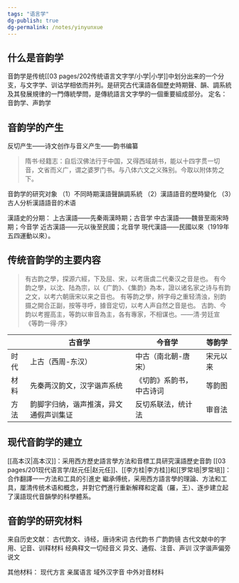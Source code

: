 ```yaml
---
tags: "语言学"
dg-publish: true
dg-permalink: /notes/yinyunxue
---
```



## 什么是音韵学
音韵学是传统[[03 pages/202传统语言文字学/小学\|小学]]中划分出来的一个分支，与文字学、训诂学相依而并列。是研究古代漢語各個歷史時期聲、韻、調系統及其發展規律的一門傳統學問，是傳統語言文字學的一個重要組成部分。
定名：音韵学、声韵学


## 音韵学的产生
反切产生——诗文创作与音义产生——韵书编纂
> 隋书·经籍志：自后汉佛法行于中国，又得西域胡书，能以十四字贯一切音，文省而义广，谓之婆罗门书。与八体六文之义殊别。今取以附体势之下。​

音韵学的研究对象
（1）不同時期漢語聲韻調系統 
（2）漢語語音的歷時變化 
（3）古人分析漢語語音的术语

漢語史的分期：
上古漢語——先秦兩漢時期；古音学
中古漢語——魏晉至兩宋時期；今音学
近古漢語——元以後至民國；北音学
現代漢語——民國以來（1919年五四運動以來）。

## 传统音韵学的主要内容
> 有古韵之學，探源六經，下及屈、宋，以考唐虞二代秦汉之音是也。
  有今韵之學，以沈、陆為宗，以《广韵》、《集韵》為本，證以诸名家之诗与有韵之文，以考六朝唐宋以来之音也。
  有等韵之學，辨字母之重轻清浊，别韵摄之開合正副，按等寻呼，據音定切，以考人声自然之音是也。
  古韵、今韵以考握高主，等韵以审音為主，各有專家，不相谋也。——清·劳廷宣《等韵一得·序》


|     | 古音学                 | 今音学          | 等韵学  |
| --- | ------------------- | ------------ | ---- |
| 时代  | 上古（西周-东汉）           | 中古（南北朝-唐宋）   | 宋元以来 |
| 材料  | 先秦两汉韵文，汉字谐声系统       | 《切韵》系韵书，中古诗词 | 等韵图  |
| 方法  | 韵脚字归纳，谐声推演，异文通假声训集证 | 反切系联法，统计法    | 审音法  |

## 现代音韵学的建立
[[高本汉\|高本汉]]：采用西方歷史語言學方法和音標工具研究漢語歷史音韵
[[03 pages/201现代语言学/赵元任\|赵元任]]、[[李方桂\|李方桂]]和[[罗常培\|罗常培]]：合作翻譯一一方法和工具的引進史
繼承傅统，采用西方語言學的理論、方法和工具，厘清传统术语和概念，并對它們進行重新解釋和定義（羅，王）、逐步建立起了漢語现代音韻學的科學體系。

## 音韵学的研究材料
来自历史文献：
古代韵文、诗经，唐诗宋词
古代韵书 广韵韵镜
古代文献中的字用、记音、训释材料 经典释文一切经音义
	异文、通假、注音、声训
汉字谐声偏旁说文

其他材料：
现代方言
亲属语言
域外汉字音
中外对音材料